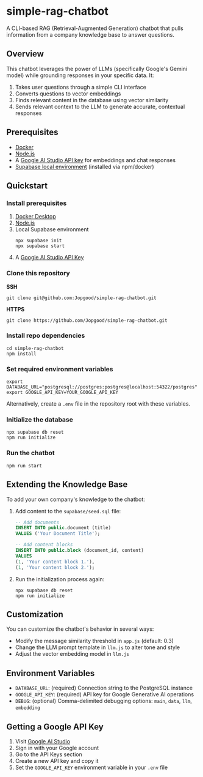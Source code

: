 # simple-rag-chatbot

A CLI-based RAG (Retrieval-Augmented Generation) chatbot that pulls information from a company knowledge base to answer questions.

## Overview

This chatbot leverages the power of LLMs (specifically Google's Gemini model) while grounding responses in your specific data. It:

1. Takes user questions through a simple CLI interface
2. Converts questions to vector embeddings
3. Finds relevant content in the database using vector similarity
4. Sends relevant context to the LLM to generate accurate, contextual responses

## Prerequisites

* [Docker](https://www.docker.com/)
* [Node.js](https://nodejs.org/en)
* A [Google AI Studio API key](https://ai.google.dev/) for embeddings and chat responses
* [Supabase local environment](https://supabase.com/docs/guides/local-development) (installed via npm/docker)

## Quickstart

### Install prerequisites

1. [Docker Desktop](https://www.docker.com/)
2. [Node.js](https://nodejs.org/en/download)
3. Local Supabase environment
   ```
   npx supabase init
   npx supabase start
   ```
4. A [Google AI Studio API Key](https://ai.google.dev/)

### Clone this repository

__SSH__

```
git clone git@github.com:Jopgood/simple-rag-chatbot.git 
```

__HTTPS__

```
git clone https://github.com/Jopgood/simple-rag-chatbot.git
```

### Install repo dependencies

```
cd simple-rag-chatbot
npm install
```

### Set required environment variables
```
export DATABASE_URL="postgresql://postgres:postgres@localhost:54322/postgres"
export GOOGLE_API_KEY=YOUR_GOOGLE_API_KEY
```

Alternatively, create a `.env` file in the repository root with these variables.

### Initialize the database

```
npx supabase db reset
npm run initialize
```

### Run the chatbot

```
npm run start
```

## Extending the Knowledge Base

To add your own company's knowledge to the chatbot:

1. Add content to the `supabase/seed.sql` file:
   ```sql
   -- Add documents
   INSERT INTO public.document (title)
   VALUES ('Your Document Title');
   
   -- Add content blocks
   INSERT INTO public.block (document_id, content)
   VALUES 
   (1, 'Your content block 1.'),
   (1, 'Your content block 2.');
   ```

2. Run the initialization process again:
   ```
   npx supabase db reset
   npm run initialize
   ```

## Customization

You can customize the chatbot's behavior in several ways:

- Modify the message similarity threshold in `app.js` (default: 0.3)
- Change the LLM prompt template in `llm.js` to alter tone and style
- Adjust the vector embedding model in `llm.js`

## Environment Variables

- `DATABASE_URL`: (required) Connection string to the PostgreSQL instance
- `GOOGLE_API_KEY`: (required) API key for Google Generative AI operations
- `DEBUG`: (optional) Comma-delimited debugging options: `main`, `data`, `llm`, `embedding`

## Getting a Google API Key

1. Visit [Google AI Studio](https://ai.google.dev/)
2. Sign in with your Google account
3. Go to the API Keys section
4. Create a new API key and copy it
5. Set the `GOOGLE_API_KEY` environment variable in your `.env` file

